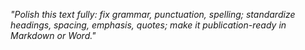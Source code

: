 *"Polish this text fully: fix grammar, punctuation, spelling; standardize headings, spacing, emphasis, quotes; make it publication-ready in Markdown or Word."*